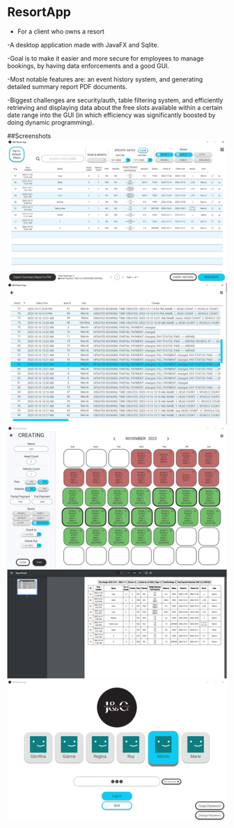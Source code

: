 # ResortApp

- For a client who owns a resort
  
-A desktop application made with JavaFX and Sqlite.

-Goal is to make it easier and more secure for employees to manage bookings, by having data enforcements and a good GUI.

-Most notable features are: an event history system, and generating detailed summary report PDF documents.

-Biggest challenges are security/auth, table filtering system, and efficiently retrieving and displaying data about the free slots available within a certain date range into the GUI (in which efficiency was significantly boosted by doing dynamic programming).

##Screenshots
![alt text](https://github.com/KKKosmo/ResortApp/blob/master/Sreenshots/3.png?raw=true)
![alt text](https://github.com/KKKosmo/ResortApp/blob/master/Sreenshots/4.png?raw=true)
![alt text](https://github.com/KKKosmo/ResortApp/blob/master/Sreenshots/5.png?raw=true)
![alt text](https://github.com/KKKosmo/ResortApp/blob/master/Sreenshots/6.png?raw=true)
![alt text](https://github.com/KKKosmo/ResortApp/blob/master/Sreenshots/1.png?raw=true)
